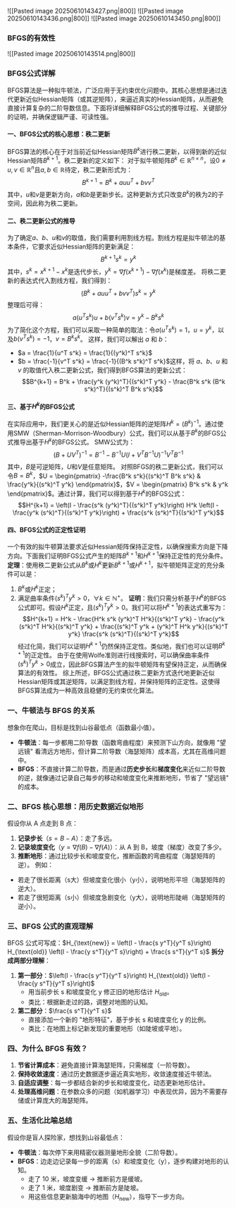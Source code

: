 ![[Pasted image 20250610143427.png|800]]
![[Pasted image 20250610143436.png|800]]
![[Pasted image 20250610143450.png|800]]

### BFGS的有效性
![[Pasted image 20250610143514.png|800]]


### BFGS公式详解

BFGS算法是一种拟牛顿法，广泛应用于无约束优化问题中。其核心思想是通过迭代更新近似Hessian矩阵（或其逆矩阵），来逼近真实的Hessian矩阵，从而避免直接计算复杂的二阶导数信息。下面将详细解释BFGS公式的推导过程、关键部分的证明，并确保逻辑严谨、可读性强。

#### 一、BFGS公式的核心思想：秩二更新
BFGS算法的核心在于对当前近似Hessian矩阵$B^k$进行秩二更新，以得到新的近似Hessian矩阵$B^{k+1}$。秩二更新的定义如下：
对于拟牛顿矩阵$B^k \in \mathbb{R}^{n \times n}$，设$0 \neq u, v \in \mathbb{R}^n$且$a, b \in \mathbb{R}$待定，秩二更新形式为：
$$B^{k+1} = B^k + a u u^T + b v v^T$$
其中，$u$和$v$是更新方向，$a$和$b$是更新步长。这种更新方式只改变$B^k$的秩为2的子空间，因此称为秩二更新。
#### 二、秩二更新公式的推导
为了确定$a$、$b$、$u$和$v$的取值，我们需要利用割线方程。割线方程是拟牛顿法的基本条件，它要求近似Hessian矩阵的更新满足：
$$B^{k+1} s^k = y^k$$
其中，$s^k = x^{k+1} - x^k$是迭代步长，$y^k = \nabla f(x^{k+1}) - \nabla f(x^k)$是梯度差。
将秩二更新的表达式代入割线方程，我们得到：
$$(B^k + a u u^T + b v v^T) s^k = y^k$$
整理后可得：
$$a (u^T s^k) u + b (v^T s^k) v = y^k - B^k s^k$$
为了简化这个方程，我们可以采取一种简单的取法：令$a (u^T s^k) = 1$，$u = y^k$，以及$b (v^T s^k) = -1$，$v = B^k s^k$。
这样，我们可以解出 $a$ 和 $b$：
- $a = \frac{1}{u^T s^k} = \frac{1}{(y^k)^T s^k}$
- $b = \frac{-1}{v^T s^k} = \frac{-1}{(B^k s^k)^T s^k}$这样，将 $a$、$b$、$u$ 和 $v$ 的取值代入秩二更新公式，我们得到BFGS算法的更新公式：
$$B^{k+1} = B^k + \frac{y^k (y^k)^T}{(s^k)^T y^k} - \frac{B^k s^k (B^k s^k)^T}{(s^k)^T B^k s^k}$$
#### 三、基于$H^k$的BFGS公式
在实际应用中，我们更关心的是近似Hessian矩阵的逆矩阵$H^k = (B^k)^{-1}$。通过使用SMW（Sherman-Morrison-Woodbury）公式，我们可以从基于$B^k$的BFGS公式推导出基于$H^k$的BFGS公式。
SMW公式为：
$$(B + UV^T)^{-1} = B^{-1} - B^{-1}U(I + V^T B^{-1} U)^{-1} V^T B^{-1}$$
其中，$B$是可逆矩阵，$U$和$V$是任意矩阵。
对照BFGS的秩二更新公式，我们可以令$B = B^k$，$U = \begin{pmatrix} -\frac{B^k s^k}{(s^k)^T B^k s^k} & \frac{y^k}{(s^k)^T y^k} \end{pmatrix}$，$V = \begin{pmatrix} B^k s^k & y^k \end{pmatrix}$。通过计算，我们可以得到基于$H^k$的BFGS公式：
$$H^{k+1} = \left(I - \frac{s^k (y^k)^T}{(s^k)^T y^k}\right) H^k \left(I - \frac{y^k (s^k)^T}{(s^k)^T y^k}\right) + \frac{s^k (s^k)^T}{(s^k)^T y^k}$$
#### 四、BFGS公式的正定性证明
一个有效的拟牛顿算法要求近似Hessian矩阵保持正定性，以确保搜索方向是下降方向。下面我们证明BFGS公式产生的矩阵$B^{k+1}$和$H^{k+1}$保持正定性的充分条件。
**定理**：使用秩二更新公式从$B^k$或$H^k$更新$B^{k+1}$或$H^{k+1}$，拟牛顿矩阵正定的充分条件可以是：
1. $B^k$或$H^k$正定；
2. 满足曲率条件$(s^k)^T y^k > 0$，$\forall k \in \mathbb{N}^+$。
**证明**：我们只需分析基于$H^k$的BFGS公式即可。假设$H^k$正定，且$(s^k)^T y^k > 0$。我们可以将$H^{k+1}$的表达式重写为：
$$H^{k+1} = H^k - \frac{H^k s^k (y^k)^T H^k}{(s^k)^T y^k} - \frac{y^k (s^k)^T H^k}{(s^k)^T y^k} + \frac{(s^k)^T y^k + (y^k)^T H^k y^k}{(s^k)^T y^k} \frac{s^k (s^k)^T}{(s^k)^T y^k}$$
经过化简，我们可以证明$H^{k+1}$仍然保持正定性。类似地，我们也可以证明$B^{k+1}$的正定性。
由于在使用Wolfe准则进行线搜索时，可以确保曲率条件$(s^k)^T y^k > 0$成立，因此BFGS算法产生的拟牛顿矩阵有望保持正定，从而确保算法的有效性。
综上所述，BFGS公式通过秩二更新方式迭代地更新近似Hessian矩阵或其逆矩阵，以满足割线方程，并保持矩阵的正定性。这使得BFGS算法成为一种高效且稳健的无约束优化算法。



### 一、牛顿法与 BFGS 的关系
想象你在爬山，目标是找到山谷最低点（函数最小值）。
- **牛顿法**：每一步都用二阶导数（函数弯曲程度）来预测下山方向，就像用 "望远镜" 看清远方地形，但计算二阶导数（海瑟矩阵）成本高，尤其在高维问题中。
- **BFGS**：不直接计算二阶导数，而是通过**历史步长**和**梯度变化**来近似二阶导数的逆，就像通过记录自己每步的移动和坡度变化来推断地形，节省了 "望远镜" 的成本。
### 二、BFGS 核心思想：用历史数据近似地形
假设你从 A 点走到 B 点：
1. **记录步长**（$s = B - A$）：走了多远。
2. **记录坡度变化**（$y = \nabla f(B) - \nabla f(A)$）：从 A 到 B，坡度（梯度）改变了多少。
3. **推断地形**：通过比较步长和坡度变化，推断函数的弯曲程度（海瑟矩阵的逆）。
例如：
- 若走了很长距离（s大）但坡度变化很小（y小），说明地形平坦（海瑟矩阵的逆大）。
- 若走了很短距离（s小）但坡度急剧变化（y大），说明地形陡峭（海瑟矩阵的逆小）。
### 三、BFGS 公式的直观理解
BFGS 公式可写成：$H_{\text{new}} = \left(I - \frac{s y^T}{y^T s}\right) H_{\text{old}} \left(I - \frac{y s^T}{y^T s}\right) + \frac{s s^T}{y^T s}$ **拆分成两部分理解**：
1. **第一部分**：$\left(I - \frac{s y^T}{y^T s}\right) H_{\text{old}} \left(I - \frac{y s^T}{y^T s}\right)$
    - 用当前步长 s 和坡度变化 y 修正旧的地形估计 $H_{\text{old}}$。
    - 类比：根据新走过的路，调整对地图的认知。
2. **第二部分**：$\frac{s s^T}{y^T s}$
    - 直接添加一个新的 "地形特征"，基于步长 s 和坡度变化 y 的比例。
    - 类比：在地图上标记新发现的重要地形（如陡坡或平地）。
### 四、为什么 BFGS 有效？
1. **节省计算成本**：避免直接计算海瑟矩阵，只需梯度（一阶导数）。
2. **保持收敛速度**：通过历史数据逐步逼近真实地形，收敛速度接近牛顿法。
3. **自适应调整**：每一步都结合新的步长和坡度变化，动态更新地形估计。
4. **处理高维问题**：在参数众多的问题（如机器学习）中表现优异，因为不需要存储或计算庞大的海瑟矩阵。
### 五、生活化比喻总结
假设你是盲人探险家，想找到山谷最低点：
- **牛顿法**：每次停下来用精密仪器测量地形全貌（二阶导数）。
- **BFGS**：边走边记录每一步的距离（s）和坡度变化（y），逐步构建对地形的认知。
    - 走了 10 米，坡度变缓 → 推断前方是缓坡。
    - 走了 1 米，坡度剧变 → 推断前方是陡坡。
    - 用这些信息更新脑海中的地图（$H_{\text{new}}$），指导下一步方向。